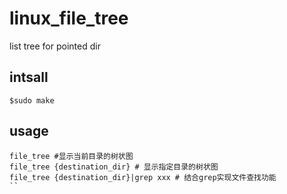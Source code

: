 # linux_file_tree
list tree for pointed dir

## intsall
```
$sudo make
```
## usage
```
file_tree #显示当前目录的树状图
file_tree {destination_dir} # 显示指定目录的树状图
file_tree {destination_dir}|grep xxx # 结合grep实现文件查找功能
``
